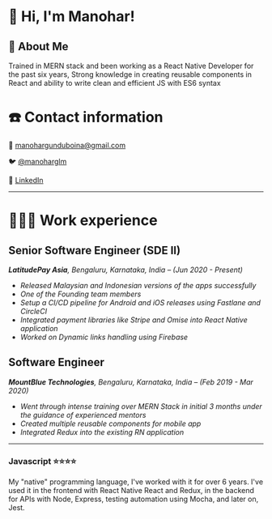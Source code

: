 # 👋 Hi, I'm Manohar!

## 🚀 About Me
Trained in MERN stack and been working as a React Native Developer for the past six years, Strong knowledge in creating reusable components in React and ability to write clean and efficient JS with ES6 syntax

# ☎️ Contact information

📧 [manohargunduboina@gmail.com](mailto:manohargunduboina@gmail.com)

🐦 [@manoharglm](https://twitter.com/manoharglm)

🔗 [LinkedIn](https://www.linkedin.com/in/manoharglm/)

---

# **👩🏻‍💻** Work experience

## Senior Software Engineer (SDE II)

***LatitudePay Asia**, Bengaluru, Karnataka, India – (Jun 2020 - Present)*

- *Released Malaysian and Indonesian versions of the apps successfully*
- *One of the Founding team members*
- *Setup a CI/CD pipeline for Android and iOS releases using Fastlane and CircleCI*
- *Integrated payment libraries like Stripe and Omise into React Native application*
- *Worked on Dynamic links handling using Firebase*

## Software Engineer

***MountBlue Technologies**, Bengaluru, Karnataka, India – (Feb 2019 - Mar 2020)*

- *Went through intense training over MERN Stack in initial 3 months under the guidance of experienced mentors*
- *Created multiple reusable components for mobile app*
- *Integrated Redux into the existing RN application*

---

### Javascript ⭐️⭐️⭐️⭐️

My "native" programming language, I've worked with it for over 6 years. I've used it in the frontend with React Native React and Redux, in the backend for APIs with Node, Express, testing automation using Mocha, and later on, Jest.

